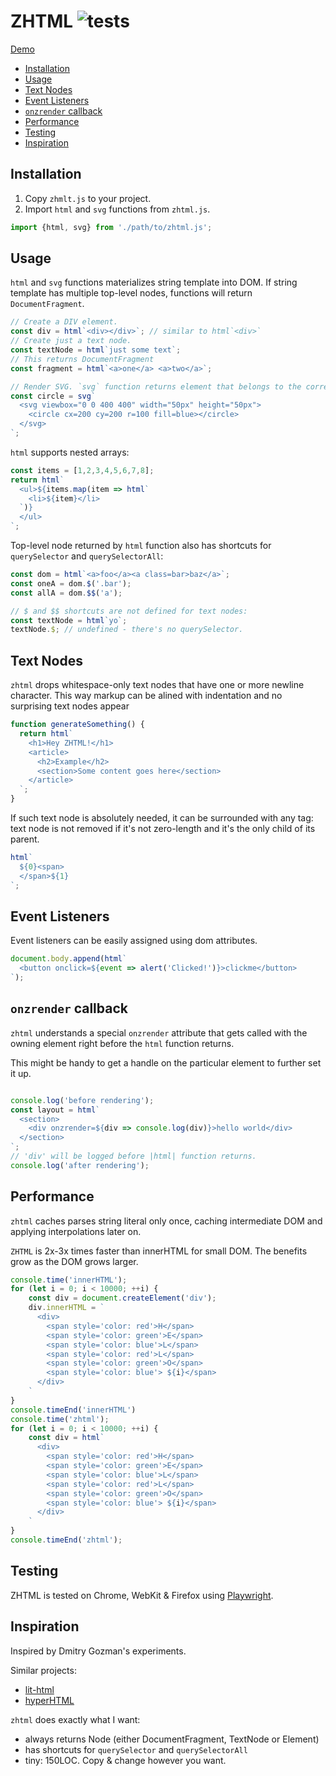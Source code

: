 # ZHTML ![tests](https://github.com/mezzoeditor/zhtml/workflows/tests/badge.svg)

[Demo](https://mezzoeditor.github.io/zhtml/demo.html)

- [Installation](#installation)
- [Usage](#usage)
- [Text Nodes](#text-nodes)
- [Event Listeners](#event-listeners)
- [`onzrender` callback](#onzrender-callback)
- [Performance](#performance)
- [Testing](#testing)
- [Inspiration](#inspiration)

## Installation

1. Copy `zhmlt.js` to your project.
2. Import `html` and `svg` functions from `zhtml.js`.

```js
import {html, svg} from './path/to/zhtml.js';
```

## Usage

`html` and `svg` functions materializes string template into DOM. If string
template has multiple top-level nodes, functions will return `DocumentFragment`.

```js
// Create a DIV element.
const div = html`<div></div>`; // similar to html`<div>`
// Create just a text node.
const textNode = html`just some text`;
// This returns DocumentFragment
const fragment = html`<a>one</a> <a>two</a>`;

// Render SVG. `svg` function returns element that belongs to the correct namespace URI.
const circle = svg`
  <svg viewbox="0 0 400 400" width="50px" height="50px">
    <circle cx=200 cy=200 r=100 fill=blue></circle>
  </svg>
`;
```

`html` supports nested arrays:

```js
const items = [1,2,3,4,5,6,7,8];
return html`
  <ul>${items.map(item => html`
    <li>${item}</li>
  `)}
  </ul>
`;
```

Top-level node returned by `html` function also has shortcuts for `querySelector` and
`querySelectorAll`:

```js
const dom = html`<a>foo</a><a class=bar>baz</a>`;
const oneA = dom.$('.bar');
const allA = dom.$$('a');

// $ and $$ shortcuts are not defined for text nodes:
const textNode = html`yo`;
textNode.$; // undefined - there's no querySelector.
```

## Text Nodes

`zhtml` drops whitespace-only text nodes that have one or more newline character.
This way markup can be alined with indentation and no surprising text nodes appear

```js
function generateSomething() {
  return html`
    <h1>Hey ZHTML!</h1>
    <article>
      <h2>Example</h2>
      <section>Some content goes here</section>
    </article>
  `;
}
```

If such text node is absolutely needed, it can be surrounded with any tag: text node is not
removed if it's not zero-length and it's the only child of its parent.

```js
html`
  ${0}<span>
  </span>${1}
`;
```

## Event Listeners

Event listeners can be easily assigned using dom attributes.

```js
document.body.append(html`
  <button onclick=${event => alert('Clicked!')}>clickme</button>
`);
```

## `onzrender` callback

`zhtml` understands a special `onzrender` attribute that gets called with the owning
element right before the `html` function returns.

This might be handy to get a handle on the particular element to further set it up.

```js

console.log('before rendering');
const layout = html`
  <section>
    <div onzrender=${div => console.log(div)}>hello world</div>
  </section>
`;
// 'div' will be logged before |html| function returns.
console.log('after rendering');
```


## Performance

`zhtml` caches parses string literal only once, caching intermediate DOM and
applying interpolations later on.

`ZHTML` is 2x-3x times faster than innerHTML for small DOM. The benefits grow as the DOM
grows larger.

```js
console.time('innerHTML');
for (let i = 0; i < 10000; ++i) {
    const div = document.createElement('div');
    div.innerHTML = `
      <div>
        <span style='color: red'>H</span>
        <span style='color: green'>E</span>
        <span style='color: blue'>L</span>
        <span style='color: red'>L</span>
        <span style='color: green'>O</span>
        <span style='color: blue'> ${i}</span>
      </div>
    `
}
console.timeEnd('innerHTML')
console.time('zhtml');
for (let i = 0; i < 10000; ++i) {
    const div = html`
      <div>
        <span style='color: red'>H</span>
        <span style='color: green'>E</span>
        <span style='color: blue'>L</span>
        <span style='color: red'>L</span>
        <span style='color: green'>O</span>
        <span style='color: blue'> ${i}</span>
      </div>
    `
}
console.timeEnd('zhtml');

```

## Testing

ZHTML is tested on Chrome, WebKit & Firefox using [Playwright](https://github.com/microsoft/playwright/).

## Inspiration

Inspired by Dmitry Gozman's experiments.

Similar projects:
- [lit-html](https://github.com/Polymer/lit-html)
- [hyperHTML](https://github.com/WebReflection/hyperHTML)

`zhtml` does exactly what I want:
- always returns Node (either DocumentFragment, TextNode or Element)
- has shortcuts for `querySelector` and `querySelectorAll`
- tiny: 150LOC. Copy & change however you want.

